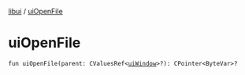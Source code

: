 [libui](README.md) / [uiOpenFile](ui-open-file.md)

# uiOpenFile

`fun uiOpenFile(parent: CValuesRef<`[`uiWindow`](ui-window.md)`>?): CPointer<ByteVar>?`
